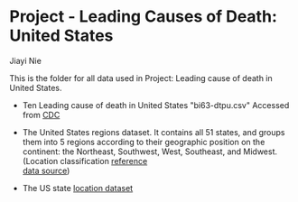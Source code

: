 Project - Leading Causes of Death: United States
====

Jiayi Nie


This is the folder for all data used in Project: Leading cause of death in United States.


* Ten Leading cause of death in United States "bi63-dtpu.csv" Accessed from [CDC](https://data.cdc.gov/NCHS/NCHS-Leading-Causes-of-Death-United-States/bi63-dtpu)

* The United States regions dataset. It contains all 51 states, and groups them into 5 regions according to their geographic position on the continent: the Northeast, Southwest, West, Southeast, and Midwest. (Location classification [reference](https://www.nationalgeographic.org/maps/united-states-regions/)  
[data source](https://www.kaggle.com/omer2040/usa-states-to-region))

* The US state [location dataset](https://www.kaggle.com/washimahmed/usa-latlong-for-state-abbreviations)
